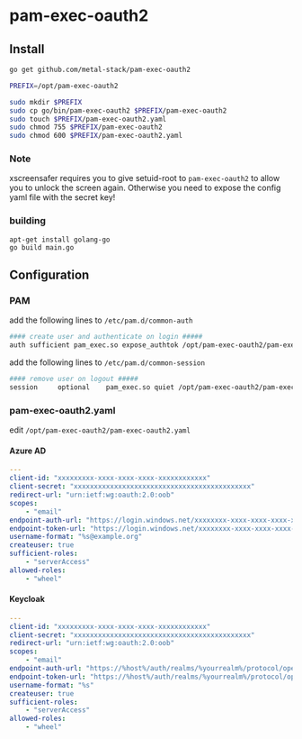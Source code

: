 # pam-exec-oauth2

## Install

```bash
go get github.com/metal-stack/pam-exec-oauth2

PREFIX=/opt/pam-exec-oauth2

sudo mkdir $PREFIX
sudo cp go/bin/pam-exec-oauth2 $PREFIX/pam-exec-oauth2
sudo touch $PREFIX/pam-exec-oauth2.yaml
sudo chmod 755 $PREFIX/pam-exec-oauth2
sudo chmod 600 $PREFIX/pam-exec-oauth2.yaml
```

### Note
xscreensafer requires you to give setuid-root to `pam-exec-oauth2` to allow you to unlock the screen again. Otherwise you need to expose the config yaml file with the secret key!

### building
```
apt-get install golang-go
go build main.go
```

## Configuration

### PAM

add the following lines to `/etc/pam.d/common-auth`

```bash
#### create user and authenticate on login #####
auth sufficient pam_exec.so expose_authtok /opt/pam-exec-oauth2/pam-exec-oauth2
```

add the following lines to `/etc/pam.d/common-session`

```bash
#### remove user on logout #####
session     optional    pam_exec.so quiet /opt/pam-exec-oauth2/pam-exec-oauth2
```

### pam-exec-oauth2.yaml

edit `/opt/pam-exec-oauth2/pam-exec-oauth2.yaml`

#### Azure AD

```yaml
---
client-id: "xxxxxxxxx-xxxx-xxxx-xxxx-xxxxxxxxxxxx"
client-secret: "xxxxxxxxxxxxxxxxxxxxxxxxxxxxxxxxxxxxxxxxxxxx"
redirect-url: "urn:ietf:wg:oauth:2.0:oob"
scopes: 
    - "email"
endpoint-auth-url: "https://login.windows.net/xxxxxxxx-xxxx-xxxx-xxxx-xxxxxxxxxxxx/oauth2/authorize"
endpoint-token-url: "https://login.windows.net/xxxxxxxx-xxxx-xxxx-xxxx-xxxxxxxxxxxx/oauth2/token"
username-format: "%s@example.org"
createuser: true
sufficient-roles: 
    - "serverAccess"
allowed-roles: 
    - "wheel"
```

#### Keycloak

```yaml
---
client-id: "xxxxxxxxx-xxxx-xxxx-xxxx-xxxxxxxxxxxx"
client-secret: "xxxxxxxxxxxxxxxxxxxxxxxxxxxxxxxxxxxxxxxxxxxx"
redirect-url: "urn:ietf:wg:oauth:2.0:oob"
scopes: 
    - "email"
endpoint-auth-url: "https://%host%/auth/realms/%yourrealm%/protocol/openid-connect/auth"
endpoint-token-url: "https://%host%/auth/realms/%yourrealm%/protocol/openid-connect/token"
username-format: "%s"
createuser: true
sufficient-roles: 
    - "serverAccess"
allowed-roles: 
    - "wheel"
```
